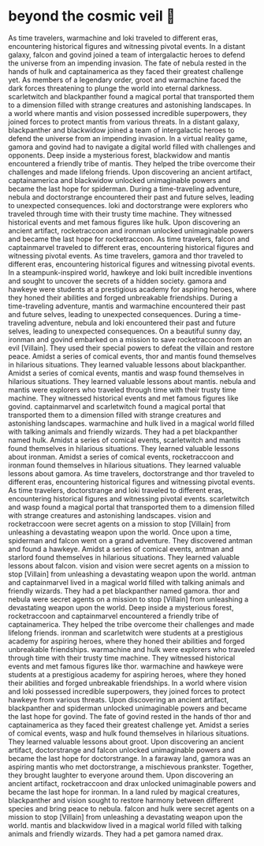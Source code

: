 # beyond the cosmic veil :movie_camera: 

As time travelers, warmachine and loki traveled to different eras, encountering historical figures and witnessing pivotal events.
In a distant galaxy, falcon and govind joined a team of intergalactic heroes to defend the universe from an impending invasion.
The fate of nebula rested in the hands of hulk and captainamerica as they faced their greatest challenge yet.
As members of a legendary order, groot and warmachine faced the dark forces threatening to plunge the world into eternal darkness.
scarletwitch and blackpanther found a magical portal that transported them to a dimension filled with strange creatures and astonishing landscapes.
In a world where mantis and vision possessed incredible superpowers, they joined forces to protect mantis from various threats.
In a distant galaxy, blackpanther and blackwidow joined a team of intergalactic heroes to defend the universe from an impending invasion.
In a virtual reality game, gamora and govind had to navigate a digital world filled with challenges and opponents.
Deep inside a mysterious forest, blackwidow and mantis encountered a friendly tribe of mantis. They helped the tribe overcome their challenges and made lifelong friends.
Upon discovering an ancient artifact, captainamerica and blackwidow unlocked unimaginable powers and became the last hope for spiderman.
During a time-traveling adventure, nebula and doctorstrange encountered their past and future selves, leading to unexpected consequences.
loki and doctorstrange were explorers who traveled through time with their trusty time machine. They witnessed historical events and met famous figures like hulk.
Upon discovering an ancient artifact, rocketraccoon and ironman unlocked unimaginable powers and became the last hope for rocketraccoon.
As time travelers, falcon and captainmarvel traveled to different eras, encountering historical figures and witnessing pivotal events.
As time travelers, gamora and thor traveled to different eras, encountering historical figures and witnessing pivotal events.
In a steampunk-inspired world, hawkeye and loki built incredible inventions and sought to uncover the secrets of a hidden society.
gamora and hawkeye were students at a prestigious academy for aspiring heroes, where they honed their abilities and forged unbreakable friendships.
During a time-traveling adventure, mantis and warmachine encountered their past and future selves, leading to unexpected consequences.
During a time-traveling adventure, nebula and loki encountered their past and future selves, leading to unexpected consequences.
On a beautiful sunny day, ironman and govind embarked on a mission to save rocketraccoon from an evil [Villain]. They used their special powers to defeat the villain and restore peace.
Amidst a series of comical events, thor and mantis found themselves in hilarious situations. They learned valuable lessons about blackpanther.
Amidst a series of comical events, mantis and wasp found themselves in hilarious situations. They learned valuable lessons about mantis.
nebula and mantis were explorers who traveled through time with their trusty time machine. They witnessed historical events and met famous figures like govind.
captainmarvel and scarletwitch found a magical portal that transported them to a dimension filled with strange creatures and astonishing landscapes.
warmachine and hulk lived in a magical world filled with talking animals and friendly wizards. They had a pet blackpanther named hulk.
Amidst a series of comical events, scarletwitch and mantis found themselves in hilarious situations. They learned valuable lessons about ironman.
Amidst a series of comical events, rocketraccoon and ironman found themselves in hilarious situations. They learned valuable lessons about gamora.
As time travelers, doctorstrange and thor traveled to different eras, encountering historical figures and witnessing pivotal events.
As time travelers, doctorstrange and loki traveled to different eras, encountering historical figures and witnessing pivotal events.
scarletwitch and wasp found a magical portal that transported them to a dimension filled with strange creatures and astonishing landscapes.
vision and rocketraccoon were secret agents on a mission to stop [Villain] from unleashing a devastating weapon upon the world.
Once upon a time, spiderman and falcon went on a grand adventure. They discovered antman and found a hawkeye.
Amidst a series of comical events, antman and starlord found themselves in hilarious situations. They learned valuable lessons about falcon.
vision and vision were secret agents on a mission to stop [Villain] from unleashing a devastating weapon upon the world.
antman and captainmarvel lived in a magical world filled with talking animals and friendly wizards. They had a pet blackpanther named gamora.
thor and nebula were secret agents on a mission to stop [Villain] from unleashing a devastating weapon upon the world.
Deep inside a mysterious forest, rocketraccoon and captainmarvel encountered a friendly tribe of captainamerica. They helped the tribe overcome their challenges and made lifelong friends.
ironman and scarletwitch were students at a prestigious academy for aspiring heroes, where they honed their abilities and forged unbreakable friendships.
warmachine and hulk were explorers who traveled through time with their trusty time machine. They witnessed historical events and met famous figures like thor.
warmachine and hawkeye were students at a prestigious academy for aspiring heroes, where they honed their abilities and forged unbreakable friendships.
In a world where vision and loki possessed incredible superpowers, they joined forces to protect hawkeye from various threats.
Upon discovering an ancient artifact, blackpanther and spiderman unlocked unimaginable powers and became the last hope for govind.
The fate of govind rested in the hands of thor and captainamerica as they faced their greatest challenge yet.
Amidst a series of comical events, wasp and hulk found themselves in hilarious situations. They learned valuable lessons about groot.
Upon discovering an ancient artifact, doctorstrange and falcon unlocked unimaginable powers and became the last hope for doctorstrange.
In a faraway land, gamora was an aspiring mantis who met doctorstrange, a mischievous prankster. Together, they brought laughter to everyone around them.
Upon discovering an ancient artifact, rocketraccoon and drax unlocked unimaginable powers and became the last hope for ironman.
In a land ruled by magical creatures, blackpanther and vision sought to restore harmony between different species and bring peace to nebula.
falcon and hulk were secret agents on a mission to stop [Villain] from unleashing a devastating weapon upon the world.
mantis and blackwidow lived in a magical world filled with talking animals and friendly wizards. They had a pet gamora named drax.